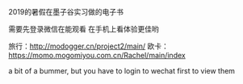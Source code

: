 2019的暑假在墨子谷实习做的电子书

需要先登录微信在能观看 
在手机上看体验更佳哟

旅行：http://modogger.cn/project2/main/
欧卡：https://momo.mogomiyou.com.cn/Rachel/main/index

a bit of a bummer, but you have to login to wechat first to view them
